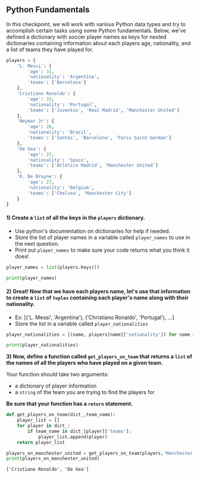 ## Python Fundamentals

In this checkpoint, we will work with various Python data types and try to accomplish certain tasks using some Python fundamentals. Below, we've defined a dictionary with soccer player names as keys for nested dictionaries containing information about each players age, nationality, and a list of teams they have played for.   


```python
players = {
	'L. Messi': {
		'age': 31,
		'nationality': 'Argentina',
		'teams': ['Barcelona']
	},
	'Cristiano Ronaldo': {
		'age': 33,
		'nationality': 'Portugal',
		'teams': ['Juventus', 'Real Madrid', 'Manchester United']
	},
	'Neymar Jr': {
		'age': 26,
		'nationality': 'Brazil',
		'teams': ['Santos', 'Barcelona', 'Paris Saint-German']
	},
	'De Gea': {
		'age': 27,
		'nationality': 'Spain',
		'teams': ['Atletico Madrid', 'Manchester United']
	},
	'K. De Bruyne': {
		'age': 27,
		'nationality': 'Belgium',
		'teams': ['Chelsea', 'Manchester City']
	}
}
```

#### 1) Create a `list` of all the keys in the `players` dictionary. 
- Use python's documentation on dictionaries for help if needed. 
- Store the list of player names in a variable called `player_names` to use in the next question.
- Print out `player_names` to make sure your code returns what you think it does!


```python
player_names = list(players.keys())

print(player_names)
```

#### 2) Great! Now that we have each players name, let's use that information to create a `list` of `tuples` containing each player's name along with their nationality. 

- Ex: [('L. Messi', 'Argentina'), ('Christiano Ronaldo', 'Portugal'), ...]
- Store the list in a variable called `player_nationalities`


```python
player_nationalities = [(name, players[name]['nationality']) for name in player_names]

print(player_nationalities)
```

**3) Now, define a function called `get_players_on_team` that returns a `list` of the names of all the players who have played on a given team.** 

Your function should take two arguments: 
* a dictionary of player information
* a `string` of the team you are trying to find the players for 

**Be sure that your function has a `return` statement.**


```python
def get_players_on_team(dict_,team_name):
    player_list = []
    for player in dict_:
        if team_name in dict_[player]['teams']:
            player_list.append(player)
    return player_list

players_on_manchester_united = get_players_on_team(players,'Manchester United')
print(players_on_manchester_united)
```

    ['Cristiano Ronaldo', 'De Gea']


